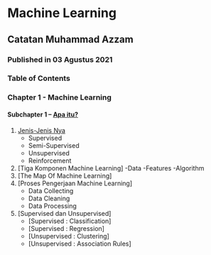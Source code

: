 # Machine Learning

## Catatan Muhammad Azzam

### Published in 03 Agustus 2021


### Table of Contents

### Chapter 1 - Machine Learning

#### Subchapter 1 – [Apa itu?](https://github.com/Azzamkazamii/Machine-Learning-WithAzzam/blob/main/ebook/id/ch1/sch1/Apa%20itu%3F.md)

1. [Jenis-Jenis Nya]()
   - Supervised
   - Semi-Supervised
   - Unsupervised
   - Reinforcement
2. [Tiga Komponen Machine Learning]
   -Data
   -Features
   -Algorithm
3. [The Map Of Machine Learning]
4. [Proses Pengerjaan Machine Learning]
   - Data Collecting
   - Data Cleaning 
   - Data Processing
5. [Supervised dan Unsupervised]
   - [Supervised : Classification]
   - [Supervised : Regression]
   - [Unsupervised : Clustering]
   - [Unsupervised : Association Rules]
